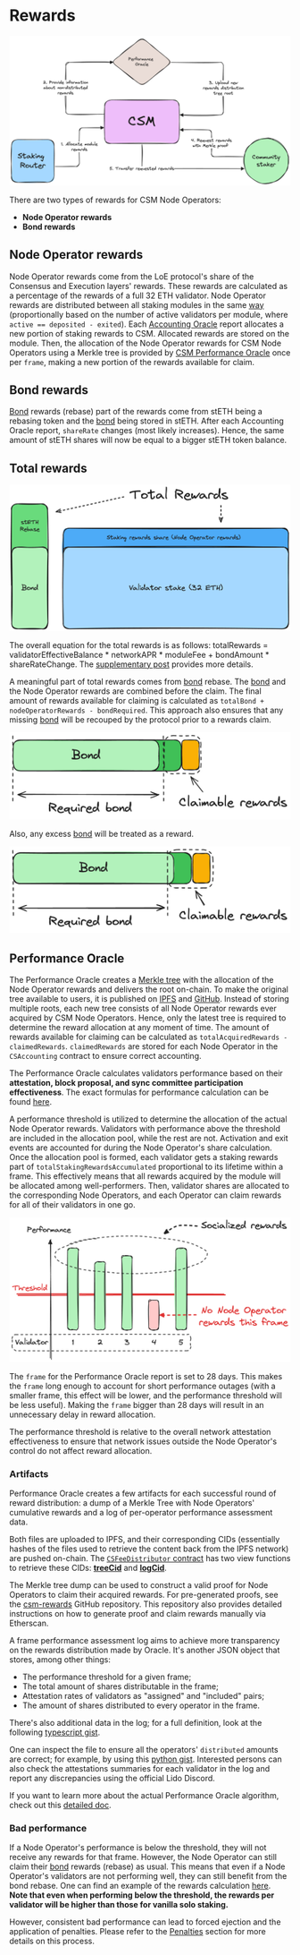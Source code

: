 # Rewards

![rewards-1](../../../static/img/csm/rewards-1.png)

There are two types of rewards for CSM Node Operators:
- **Node Operator rewards**
- **Bond rewards**

## Node Operator rewards

Node Operator rewards come from the LoE protocol's share of the Consensus and Execution layers' rewards. These rewards are calculated as a percentage of the rewards of a full 32 ETH validator. Node Operator rewards are distributed between all staking modules in the same [way](/contracts/staking-router#fee-distribution) (proportionally based on the number of active validators per module, where `active == deposited - exited`). Each [Accounting Oracle](/contracts/accounting-oracle.md) report allocates a new portion of staking rewards to CSM. Allocated rewards are stored on the module. Then, the allocation of the Node Operator rewards for CSM Node Operators using a Merkle tree is provided by [CSM Performance Oracle](#performance-oracle) once per `frame`, making a new portion of the rewards available for claim.

## Bond rewards

[Bond](./join-csm#bond) rewards (rebase) part of the rewards come from stETH being a rebasing token and the [bond](./join-csm#bond) being stored in stETH. After each Accounting Oracle report, `shareRate` changes (most likely increases). Hence, the same amount of stETH shares will now be equal to a bigger stETH token balance.

## Total rewards

![rewards-2](../../../static/img/csm/rewards-2.png)

The overall equation for the total rewards is as follows: totalRewards = validatorEffectiveBalance * networkAPR * moduleFee + bondAmount * shareRateChange. The [supplementary post](https://research.lido.fi/t/bond-and-staking-fee-napkin-math/5999) provides more details.

A meaningful part of total rewards comes from [bond](./join-csm#bond) rebase. The [bond](./join-csm#bond) and the Node Operator rewards are combined before the claim. The final amount of rewards available for claiming is calculated as `totalBond + nodeOperatorRewards - bondRequired`. This approach also ensures that any missing [bond](./join-csm#bond) will be recouped by the protocol prior to a rewards claim.

![rewards-3](../../../static/img/csm/rewards-3.png)

Also, any excess [bond](./join-csm#bond) will be treated as a reward.

![rewards-4](../../../static/img/csm/rewards-4.png)


## Performance Oracle
The Performance Oracle creates a [Merkle tree](https://en.wikipedia.org/wiki/Merkle_tree) with the allocation of the Node Operator rewards and delivers the root on-chain. To make the original tree available to users, it is published on [IPFS](https://ipfs.tech/) and [GitHub](https://github.com/lidofinance/csm-rewards). Instead of storing multiple roots, each new tree consists of all Node Operator rewards ever acquired by CSM Node Operators. Hence, only the latest tree is required to determine the reward allocation at any moment of time. The amount of rewards available for claiming can be calculated as `totalAcquiredRewards - claimedRewards`. `claimedRewards` are stored for each Node Operator in the `CSAccounting` contract to ensure correct accounting.

The Performance Oracle calculates validators performance based on their **attestation, block proposal, and sync committee participation effectiveness**. The exact formulas for performance calculation can be found [here](https://hackmd.io/@lido/csm-v2-tech#Updated-CSM-Performance-Oracle-metric).

A performance threshold is utilized to determine the allocation of the actual Node Operator rewards. Validators with performance above the threshold are included in the allocation pool, while the rest are not. Activation and exit events are accounted for during the Node Operator's share calculation. Once the allocation pool is formed, each validator gets a staking rewards part of `totalStakingRewardsAccumulated` proportional to its lifetime within a frame. This effectively means that all rewards acquired by the module will be allocated among well-performers. Then, validator shares are allocated to the corresponding Node Operators, and each Operator can claim rewards for all of their validators in one go.

![rewards-5](../../../static/img/csm/rewards-5.png)

The `frame` for the Performance Oracle report is set to 28 days. This makes the `frame` long enough to account for short performance outages (with a smaller frame, this effect will be lower, and the performance threshold will be less useful). Making the `frame` bigger than 28 days will result in an unnecessary delay in reward allocation.

The performance threshold is relative to the overall network attestation effectiveness to ensure that network issues outside the Node Operator's control do not affect reward allocation.

### Artifacts

Performance Oracle creates a few artifacts for each successful round of reward distribution: a dump of a Merkle Tree with Node Operators' cumulative rewards and a log of per-operator performance assessment data.

Both files are uploaded to IPFS, and their corresponding CIDs (essentially hashes of the files used to retrieve the content back from the IPFS network) are pushed on-chain. The [`CSFeeDistributor` contract](/staking-modules/csm/contracts/CSFeeDistributor.md) has two view functions to retrieve these CIDs: [**treeCid**](/staking-modules/csm/contracts/CSFeeDistributor.md#treecid) and [**logCid**](/staking-modules/csm/contracts/CSFeeDistributor.md#logcid).

The Merkle tree dump can be used to construct a valid proof for Node Operators to claim their acquired rewards. For pre-generated proofs, see the [csm-rewards](https://github.com/lidofinance/csm-rewards) GitHub repository. This repository also provides detailed instructions on how to generate proof and claim rewards manually via Etherscan.

A frame performance assessment log aims to achieve more transparency on the rewards distribution made by Oracle. It's another JSON object that stores, among other things:

- The performance threshold for a given frame;
- The total amount of shares distributable in the frame;
- Attestation rates of validators as "assigned" and "included" pairs;
- The amount of shares distributed to every operator in the frame.

There's also additional data in the log; for a full definition, look at the following [typescript gist](https://github.com/lidofinance/community-staking-module/blob/51e140617e000a92e821f760444245a177d585af/gists/FramePerfLog.ts).

One can inspect the file to ensure all the operators' `distributed` amounts are correct; for example, by using this [python gist](https://github.com/lidofinance/community-staking-module/blob/51e140617e000a92e821f760444245a177d585af/gists/check_frame_log.py). Interested persons can also check the attestations summaries for each validator in the log and report any discrepancies using the official Lido Discord.

If you want to learn more about the actual Performance Oracle algorithm, check out this [detailed doc](https://hackmd.io/@lido/BJclaWbi6).

### Bad performance

If a Node Operator's performance is below the threshold, they will not receive any rewards for that frame. However, the Node Operator can still claim their [bond](./join-csm#bond) rewards (rebase) as usual. This means that even if a Node Operator's validators are not performing well, they can still benefit from the bond rebase. One can find an example of the rewards calculation [here](https://docs.google.com/spreadsheets/d/1hLvuOesPVOYHDqO373bdyiKn4_3UXQF1rATbgTrKhWc/edit?usp=sharing). **Note that even when performing below the threshold, the rewards per validator will be higher than those for vanilla solo staking.**

However, consistent bad performance can lead to forced ejection and the application of penalties. Please refer to the [Penalties](./penalties.md) section for more details on this process.

